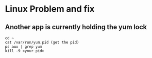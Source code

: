 # Linux Problem and fix
## Another app is currently holding the yum lock
```
cd ~
cat /var/run/yum.pid (get the pid)
ps aux | grep yum
kill -9 <your pid>
```
